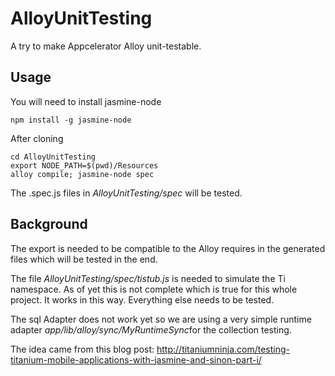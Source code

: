 AlloyUnitTesting
================

A try to make Appcelerator Alloy unit-testable.

Usage
-----------------
You will need to install jasmine-node

    npm install -g jasmine-node


After cloning

    cd AlloyUnitTesting
    export NODE_PATH=$(pwd)/Resources
    alloy compile; jasmine-node spec

The .spec.js files in *AlloyUnitTesting/spec* will be tested.

Background
-----------------
The export is needed to be compatible to the Alloy requires in the generated files which will be tested in the end.

The file *AlloyUnitTesting/spec/tistub.js* is needed to simulate the Ti namespace. As of yet this is not complete which is true for this whole project. It works in this way. Everything else needs to be tested.

The sql Adapter does not work yet so we are using a very simple runtime adapter *app/lib/alloy/sync/MyRuntimeSync*for the collection testing.

The idea came from this blog post: http://titaniumninja.com/testing-titanium-mobile-applications-with-jasmine-and-sinon-part-i/